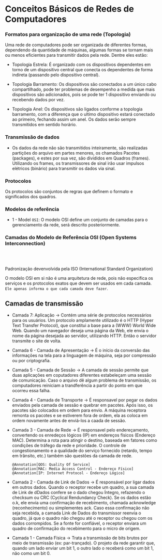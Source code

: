 # Conceitos Básicos de Redes de Computadores

### Formatos para organização de uma rede (Topologia)

Uma rede de computadores pode ser organizada de diferentes formas, dependendo da quantidade de máquinas, algumas formas se tornam mais ou menos eficientes para transmitir dados pela rede. Dentre eles estão:

- Topologia Estrela: É organizado com os dispositivos dependentes em torno de um dispositivo central que conecta os dependentes de forma indireta (passando pelo dispositivo central).

- Topologia Barramento: Os dispositivos são conectados a um único cabo compartilhado, pode ter problemas de desempenho a medida que mais dispositivos são adicionados, pois se pode ter 1 dispositivo enviando ou recebendo dados por vez.

- Topologia Anel: Os dispositivos são ligados conforme a topologia barramento, com a diferença que o ultimo dispositivo estará conectado ao primeiro, fechando assim um anel. Os dados serão sempre transmitidos em sentido horário.


### Transmissão de dados

- Os dados da rede não são transmitidos inteiramente, são realizadas partições do arquivo em partes menores, os chamados Pacotes (packages), e estes por sua vez, são divididos em Quadros (frames).
Utilizando os frames, os transmissores de sinal irão usar impulsos elétricos (binário) para transmitir os dados via sinal.

### Protocolos

Os protocolos são conjuntos de regras que definem o formato e significados dos quadros.

### Modelos de referência

- 1 - Model `OSI`: O modelo OSI define um conjunto de camadas para o gerenciamento da rede, será descrito posteriormente.

### Camadas do Modelo de Referência OSI (Open Systems Interconnection)

<br>
<br>

Padronização devenvolvida pela ISO (International Standard Organization)

O modelo OSI em si não é uma arquitetura de rede, pois não especifica os serviços e os protocolos exatos que devem ser usados em cada camada. `Ele apenas informa o que cada camada deve fazer`.

## Camadas de transmissão

- Camada 7: Aplicação -> Contém uma série de protocolos necessários para os usuários. Um protocolo amplamente utilizado é o HTTP (Hyper Text Transfer Protocol), que constitui a base para a (WWW) World Wide Web. Quando um navegador deseja uma página da Web, ele envia o nome da página desejada ao servidor, utilizando HTTP. Então o servidor transmite o site de volta.

- Camada 6 - Camada de Apresentação -> É o início da conversão das informações na tela para a linguagem de máquina, seja por compressão ou por criptografia.

- Camada 5 - Camada de Sessão -> A camada de sessão permite que duas aplicações em coputadores diferentes estabeleçam uma sessão de comunicação. Caso o arquivo dê algum problema de transmissão, os computadores reiniciam a trandferência a partir do ponto em que ocorreu essa falha.

- Camada 4 - Camada de Transporte -> É responsavel por pegar os dados enviados pela camada de sessão e quebrar em pacotes. Após isso, os pacotes são colocados em ordem para envio. A máquina receptora remonta os pacotes e se estiverem fora de ordem, ela as coloca em ordem novamente antes de enviá-los a caada de sessão.

- Camada 3 - Camada de Rede -> É responsavel pelo endereçamento, convertendo os enredeços lógicos (IP) em endereços físicos (Endereço MAC). Determina a rota para atingir o destino, baseada em fatores como condições de tráfego da rede e prioridade. O controle de congestionamento e a qualidade do serviço fornecido (retardo, tempo em trânsito, etc.) também são questões da camada de rede.

    `@Annotation[QOS: Quality Of Service]` <br>
    `@Annotation[MAC: Media Access Control - Endereço Físico]` <br>
    `@Annotation[IP: Internet Protocol - Endereço Lógico]` <br>

- Camada 2 - Camada de Link de Dados -> É responsável por ligar dados em outros dados. Quando o receptor recebe um quadro, a sua camada de Link de dDados confere se o dado chegou Íntegro, refazendo o checksum ou CRC (Cyclical Rendundancy Check). Se os dados estão o.k, ele envia uma confirmação de recebimento, chamada acknowledge (reconhecimento) ou simplementes ack. Caso essa confirmação não seja recebida, a camada Link de Dados do transmissor reenvia o quadro, já que o quadro não chegou até o receptor ou chegou com os dados corrompidos. Se a fonte for confiável, o receptor enviara um quadro de confirmação do recebimento para o micro de origem.

- Camada 1 - Camada Física -> Trata a transmissão de bits brutos por meio de transmissão (ex: par-trançado). O projeto da rede garantir que, quando um lado enviar um bit 1, o outro lado o receberá como um bit 1, não como um bit 0.